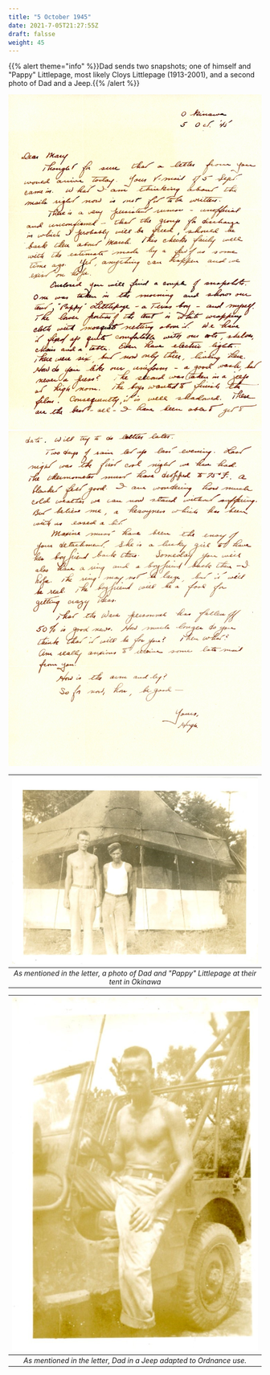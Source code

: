 ```yaml
---
title: "5 October 1945"
date: 2021-7-05T21:27:55Z
draft: falsse
weight: 45
---
```


{{% alert theme="info" %}}Dad sends two snapshots; one of himself and "Pappy" Littlepage, most likely Cloys Littlepage (1913-2001), and a second photo of Dad and a Jeep.{{% /alert %}}

![page 1](img145.jpg)
![page 2](img146.jpg)

| ![tent](Tent.jpg?height=400px)|
|:---:|
|*As mentioned in the letter, a photo of Dad and "Pappy" Littlepage at their tent in Okinawa*|

| ![HHLandJeep](Jeep.jpg?height=400px)|
|:---:|
|*As mentioned in the letter, Dad in a Jeep adapted to Ordnance use.*|


